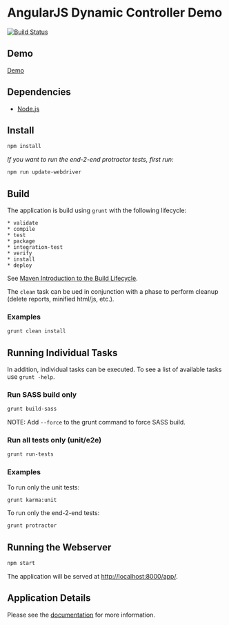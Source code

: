 # AngularJS Dynamic Controller Demo

[![Build Status](https://travis-ci.org/matt-dunn/angular-demo.svg)](https://travis-ci.org/matt-dunn/angular-demo)

## Demo

[Demo](http://matt-dunn.github.io/angular-demo/app/)

## Dependencies

* [Node.js](http://nodejs.org/)

## Install

```sh
npm install
```

*If you want to run the end-2-end protractor tests, first run:*

```sh
npm run update-webdriver
```

## Build

The application is build using ```grunt``` with the following lifecycle:

    * validate
    * compile
    * test
    * package
    * integration-test
    * verify
    * install
    * deploy

See [Maven Introduction to the Build Lifecycle](http://maven.apache.org/guides/introduction/introduction-to-the-lifecycle.html).

The ```clean``` task can be ued in conjunction with a phase to perform cleanup (delete reports, minified html/js, etc.).

### Examples

```sh
grunt clean install
```

## Running Individual Tasks

In addition, individual tasks can be executed. To see a list of available tasks use ```grunt -help```.

### Run SASS build only

```sh
grunt build-sass
```

NOTE: Add ```--force``` to the grunt command to force SASS build.

### Run all tests only (unit/e2e)

```sh
grunt run-tests
```

### Examples

To run only the unit tests:

```sh
grunt karma:unit
```

To run only the end-2-end tests:

```sh
grunt protractor
```

## Running the Webserver

```sh
npm start
```

The application will be served at [http://localhost:8000/app/](http://localhost:8000/app/).

## Application Details

Please see the [documentation](https://github.com/matt-dunn/angular-demo/blob/master/app/README.md) for more information.
